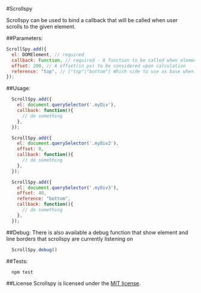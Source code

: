 #Scrollspy

Scrollspy can be used to bind a callback that will be called when user scrolls to the given element.

##Parameters:
```javascript
ScrollSpy.add({
  el: DOMElement, // required
  callback: Function, // required - A function to be called when element are scrolled into screen
  offset: 200, // A offset(in px) to be considered upon calculation
  reference: "top", // ["top"|"bottom"] Which side to use as base when calculation element position.
});
```

##Usage:
```javascript
  ScrollSpy.add({
    el: document.querySelector('.myDiv'),
    callback: function(){
      // do something
    },
  });

  ScrollSpy.add({
    el: document.querySelector('.myDiv2'),
    offset: 0,
    callback: function(){
      // do something
    },
  });

  ScrollSpy.add({
    el: document.querySelector('.myDiv3'),
    offset: 40,
    reference: "bottom",
    callback: function(){
      // do something
    },
  });
```

##Debug:
There is also available a debug function that show element and line borders that scrollspy are currently listening on
```javascript
  ScrollSpy.debug()
```

##Tests:
```shell
  npm test
```

##License
Scrollspy is licensed under the [MIT license](LICENSE).
